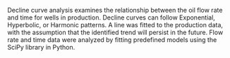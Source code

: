 
Decline curve analysis examines the relationship between the oil flow rate and time for wells in production.
Decline curves can follow Exponential, Hyperbolic, or Harmonic patterns.
A line was fitted to the production data, with the assumption that the identified trend will persist in the future.
Flow rate and time data were analyzed by fitting predefined models using the SciPy library in Python.
